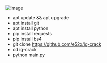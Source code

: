 ![image](https://user-images.githubusercontent.com/73192109/228711990-d8eef548-0c02-46ee-a800-a4f419871b77.png)


- apt update && apt upgrade
- apt install git
- apt install python
- pip install requests
- pip install bs4
- git clone https://github.com/e52x/ig-crack
- cd ig-crack
- python main.py
